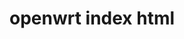 <!--
 * @Author: 程英明
 * @Date: 2022-03-14 13:48:04
 * @LastEditTime: 2022-03-14 13:48:17
 * @LastEditors: 程英明
 * @Description: 
 * @FilePath: \doc-man\docs\os\openwrt\index.md
 * QQ:504875043@qq.com
-->
# openwrt index html